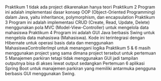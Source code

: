 Praktikum 1 tidak ada project dikarenakan hanya teori
Praktikum 2 Program ini adalah implementasi dasar konsep OOP (Object-Oriented Programming) dalam Java, yaitu inheritance, polymorphism, dan encapsulation
Praktikum 3 Program ini adalah implementasi CRUD (Create, Read, Update, Delete) menggunakan pola MVC (Model-View-Controller) untuk mengelola data mahasiswa
Praktikum 4 Program ini adalah GUI Java berbasis Swing untuk mengelola data mahasiswa (Mahasiswa). Kode ini terintegrasi dengan Hibernate untuk operasi basis data dan menggunakan MahasiswaControllerImpl untuk menangani logika
Praktikum 5 & 6 masih menggunakan project yang sama dimana project tersebut untuk pertemuan 5 Manajemen parkiran tetapi tidak menggunakan GUI jadi tampilan outputnya bisa di akses lewat output sedangkan Pertemuan 6  aplikasi Spring Boot untuk manajemen parkiran yang memiliki antarmuka pengguna berbasis GUI menggunakan Swing.
